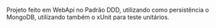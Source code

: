 Projeto feito em WebApi no Padrão DDD, utilizando como persistência o MongoDB, utilizando também o xUnit para teste unitários.
